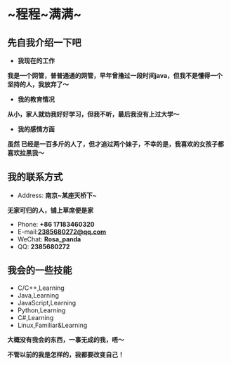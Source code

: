 # ~程程~满满~

<!-- slide -->
## 先自我介绍一下吧
<!-- slide vertical=true -->
- **我现在的工作**
<!-- slide vertical=true -->
**我是一个网管，普普通通的网管，早年曾撸过一段时间java，但我不是懂得一个坚持的人，我放弃了～**
<!-- slide vertical=true -->
- **我的教育情况**
<!-- slide vertical=true -->
**从小，家人就劝我好好学习，但我不听，最后我没有上过大学～**
<!-- slide vertical=true -->
- **我的感情方面**
<!-- slide vertical=true -->
**虽然 已经是一百多斤的人了，但才追过两个妹子，不幸的是，我喜欢的女孩子都喜欢拉黑我～**

<!-- slide -->
## 我的联系方式

<!-- slide vertical=true -->
- Address: **南京~某座天桥下~**
<!-- slide vertical=true -->
**无家可归的人，铺上草席便是家**
<!-- slide vertical=true -->
- Phone: **+86 17183460320**
- E-mail:**[2385680272@qq.com](mailto:2385680272@qq.com)**
- WeChat: **Rosa_panda**
- QQ: **2385680272**

<!-- slide -->
## 我会的一些技能

- C/C++,Learning
- Java,Learning
- JavaScript,Learning
- Python,Learning
- C#,Learning
- Linux,Familiar&Learning

<!-- slide vertical=true -->
**大概没有我会的东西，一事无成的我，唔～**
<!-- slide vertical=true -->

**不管以前的我是怎样的，我都要改变自己！**
